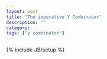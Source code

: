 ```yaml
---
layout: post
title: "The imperative Y Combinator"
description: ""
category: 
tags: ["y combinator"]
---
```

{% include JB/setup %}

